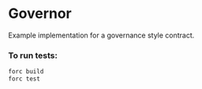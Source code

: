 # Governor
Example implementation for a governance style contract.

### To run tests: 
``` rust    
forc build 
forc test 
```


